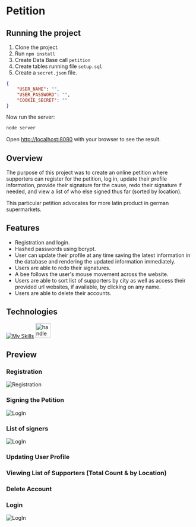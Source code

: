 # Petition

## Running the project

1. Clone the project.
2. Run `npm install`
3. Create Data Base call `petition`
4. Create tables running file `setup.sql`
5. Create a `secret.json` file.

```json
{
    "USER_NAME": "",
    "USER_PASSWORD": "",
    "COOKIE_SECRET": ""
}
```

Now run the server:

```bash
node server
```

Open [http://localhost:8080](http://localhost:8080) with your browser to see the result.

## Overview

The purpose of this project was to create an online petition where supporters can register for the petition, log in, update their profile information, provide their signature for the cause, redo their signature if needed, and view a list of who else signed thus far (sorted by location).

This particular petition advocates for more latin product in german supermarkets.

## Features

-   Registration and login.
-   Hashed passwords using bcrypt.
-   User can update their profile at any time saving the latest information in the database and rendering the updated information immediately.
-   Users are able to redo their signatures.
-   A bee follows the user's mouse movement across the website.
-   Users are able to sort list of supporters by city as well as access their provided url websites, if available, by clicking on any name.
-   Users are able to delete their accounts.

## Technologies

[![My Skills](https://skillicons.dev/icons?i=js,css)](https://skillicons.dev)
<a href="https://handlebarsjs.com/" target="_blank"> <img src="https://cdn.jsdelivr.net/gh/devicons/devicon/icons/handlebars/handlebars-original.svg" alt="handlebars" width="40" height="40"/> </a>

## Preview

### Registration

![Registration]()

### Signing the Petition

![LogIn]()

### List of signers

![LogIn]()

### Updating User Profile

### Viewing List of Supporters (Total Count & by Location)

### Delete Account
### Login


![LogIn]()
